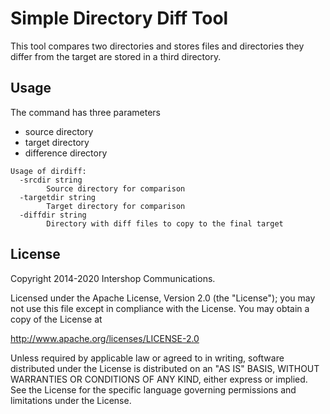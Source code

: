 Simple Directory Diff Tool
===========================
This tool compares two directories and stores files and directories they differ from the target are stored in a third directory.

Usage
------------
The command has three parameters
- source directory
- target directory
- difference directory

```shell script
Usage of dirdiff:
  -srcdir string
        Source directory for comparison
  -targetdir string
        Target directory for comparison
  -diffdir string
        Directory with diff files to copy to the final target
```

License
------------
Copyright 2014-2020 Intershop Communications.

Licensed under the Apache License, Version 2.0 (the "License"); you may not use this file except in compliance with the License. You may obtain a copy of the License at

http://www.apache.org/licenses/LICENSE-2.0

Unless required by applicable law or agreed to in writing, software distributed under the License is distributed on an "AS IS" BASIS, WITHOUT WARRANTIES OR CONDITIONS OF ANY KIND, either express or implied. See the License for the specific language governing permissions and limitations under the License.

